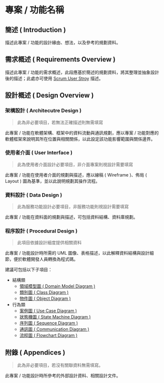 # 專案 / 功能名稱

## 簡述 ( Introduction )

描述此專案 / 功能的設計緣由、想法，以及參考的規劃資料。

## 需求概述 ( Requirements Overview )

描述此專案 / 功能的需求概述，此段應基於簡述的規劃資料，將其整理並抽象設計後的描述；此處亦可使用 [Scrum User Stroy](https://ihower.tw/blog/archives/2090) 描述。

## 設計概述 ( Design Overview )

### 架構設計 ( Architecutre Design )
> 此為非必要項目，若無法正確描述則無需填寫

此專案 / 功能在軟體架構、框架中的資料流動與通訊規劃，應以專案 / 功能對應的軟體框架來說明其所在位置與相關關係，以此設定該功能影響範圍與關係邊界。

### 使用者介面 ( User Interface )
> 此為使用者介面設計必要項目，非介面專案則視設計需要填寫

此專案 / 功能在使用者介面的規劃與描述，應以線稿 ( Wireframe )、佈局 ( Layout ) 圖為基準，並以此說明規劃其操作流程。

### 資料設計 ( Data Design )
> 此為服務功能設計必要項目，非服務功能則視設計需要填寫

此專案 / 功能在資料面的規劃與描述，可包括資料結構、資料庫規劃。

### 程序設計 ( Procedural Design )
> 此項目依據設計細度提供相關資料

此專案 / 功能設計時所需的 UML 圖像、表格描述，以此解釋資料結構與設計細節，便於軟體開發人員轉換為程式碼。

建議可包括以下子項目：

+ 結構類
  - [領域模型圖 ( Domain Model Diagram )](https://www.ict.social/software-design/uml/uml-domain-model)
  - [類別圖 ( Class Diagram )](https://www.visual-paradigm.com/guide/uml-unified-modeling-language/uml-class-diagram-tutorial/)
  - [物件圖 ( Object Diagram )](https://www.visual-paradigm.com/guide/uml-unified-modeling-language/what-is-object-diagram/)
+ 行為類
  - [案例圖 ( Use Case Diagram )](https://www.visual-paradigm.com/guide/uml-unified-modeling-language/what-is-use-case-diagram/)
  - [狀態機圖 ( State Machine Diagram )](https://www.visual-paradigm.com/guide/uml-unified-modeling-language/what-is-state-machine-diagram/)
  - [序列圖 ( Sequence Diagram )](https://www.visual-paradigm.com/guide/uml-unified-modeling-language/what-is-sequence-diagram/)
  - [通訊圖 ( Communication Diagram )](https://www.visual-paradigm.com/guide/uml-unified-modeling-language/what-is-communication-diagram/)
  - [流程圖 ( Flowchart Diagram )](https://www.visual-paradigm.com/tw/tutorials/flowchart-tutorial/)

## 附錄 ( Appendices )
> 此為非必要項目，若沒有關聯資料無需填寫。

此專案 / 功能設計時所參考的外部設計資料、相關設計文件。
